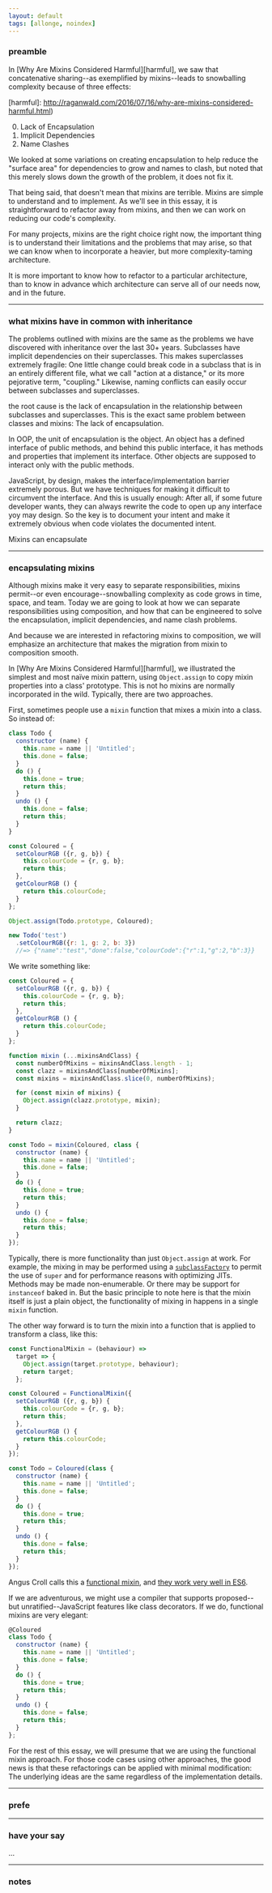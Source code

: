 ```yaml
---
layout: default
tags: [allonge, noindex]
---
```


### preamble

In [Why Are Mixins Considered Harmful][harmful], we saw that concatenative sharing--as exemplified by mixins--leads to snowballing complexity because of three effects:

[harmful]: http://raganwald.com/2016/07/16/why-are-mixins-considered-harmful.html)

0. Lack of Encapsulation
0. Implicit Dependencies
0. Name Clashes

We looked at some variations on creating encapsulation to help reduce the "surface area" for dependencies to grow and names to clash, but noted that this merely slows down the growth of the problem, it does not fix it.

That being said, that doesn't mean that mixins are terrible. Mixins are simple to understand and to implement. As we'll see in this essay, it is straightforward to refactor away from mixins, and then we can work on reducing our code's complexity.

For many projects, mixins are the right choice right now, the important thing is to understand their limitations and the problems that may arise, so that we can know when to incorporate a heavier, but more complexity-taming architecture.

It is more important to know how to refactor to a particular architecture, than to know in advance which architecture can serve all of our needs now, and in the future.

---

### what mixins have in common with inheritance

The problems outlined with mixins are the same as the problems we have discovered with inheritance over the last 30+ years. Subclasses have implicit dependencies on their superclasses. This makes superclasses extremely fragile: One little change could break code in a subclass that is in an entirely different file, what we call "action at a distance," or its more pejorative term, "coupling." Likewise, naming conflicts can easily occur between subclasses and superclasses.

the root cause is the lack of encapsulation in the relationship between subclasses and superclasses. This is the exact same problem between classes and mixins: The lack of encapsulation.

In OOP, the unit of encapsulation is the object. An object has a defined interface of public methods, and behind this public interface, it has methods and properties that implement its interface. Other objects are supposed to interact only with the public methods.

JavaScript, by design, makes the interface/implementation barrier extremely porous. But we have techniques for making it difficult to circumvent the interface. And this is usually enough: After all, if some future developer wants, they can always rewrite the code to open up any interface yoy may design. So the key is to document your intent and make it extremely obvious when code violates the documented intent.

Mixins can encapsulate

---

### encapsulating mixins

Although mixins make it very easy to separate responsibilities, mixins permit--or even encourage--snowballing complexity as code grows in time, space, and team. Today we are going to look at how we can separate responsibilities using composition, and how that can be engineered to solve the encapsulation, implicit dependencies, and name clash problems.

And because we are interested in refactoring mixins to composition, we will emphasize an architecture that makes the migration from mixin to composition smooth.

In [Why Are Mixins Considered Harmful][harmful], we illustrated the simplest and most naïve mixin pattern, using `Object.assign` to copy mixin properties into a class' prototype. This is not ho mixins are normally incorporated in the wild. Typically, there are two approaches.

First, sometimes people use a `mixin` function that mixes a mixin into a class. So instead of:

```javascript
class Todo {
  constructor (name) {
    this.name = name || 'Untitled';
    this.done = false;
  }
  do () {
    this.done = true;
    return this;
  }
  undo () {
    this.done = false;
    return this;
  }
}

const Coloured = {
  setColourRGB ({r, g, b}) {
    this.colourCode = {r, g, b};
    return this;
  },
  getColourRGB () {
    return this.colourCode;
  }
};

Object.assign(Todo.prototype, Coloured);

new Todo('test')
  .setColourRGB({r: 1, g: 2, b: 3})
  //=> {"name":"test","done":false,"colourCode":{"r":1,"g":2,"b":3}}
```

We write something like:

```javascript
const Coloured = {
  setColourRGB ({r, g, b}) {
    this.colourCode = {r, g, b};
    return this;
  },
  getColourRGB () {
    return this.colourCode;
  }
};

function mixin (...mixinsAndClass) {
  const numberOfMixins = mixinsAndClass.length - 1;
  const clazz = mixinsAndClass[numberOfMixins];
  const mixins = mixinsAndClass.slice(0, numberOfMixins);

  for (const mixin of mixins) {
    Object.assign(clazz.prototype, mixin);
  }

  return clazz;
}

const Todo = mixin(Coloured, class {
  constructor (name) {
    this.name = name || 'Untitled';
    this.done = false;
  }
  do () {
    this.done = true;
    return this;
  }
  undo () {
    this.done = false;
    return this;
  }
});
```

Typically, there is more functionality than just `Object.assign` at work. For example, the mixing in may be performed using a [`subclassFactory`][subclassFactory] to permit the use of `super` and for performance reasons with optimizing JITs. Methods may be made non-enumerable. Or there may be support for `instanceof` baked in. But the basic principle to note here is that the mixin itself is just a plain object, the functionality of mixing in happens in a single `mixin` function.

[subclassFactory]: http://raganwald.com/2015/12/28/mixins-subclass-factories-and-method-advice.html

The other way forward is to turn the mixin into a function that is applied to transform a class, like this:

```javascript
const FunctionalMixin = (behaviour) =>
  target => {
    Object.assign(target.prototype, behaviour);
    return target;
  };

const Coloured = FunctionalMixin({
  setColourRGB ({r, g, b}) {
    this.colourCode = {r, g, b};
    return this;
  },
  getColourRGB () {
    return this.colourCode;
  }
});

const Todo = Coloured(class {
  constructor (name) {
    this.name = name || 'Untitled';
    this.done = false;
  }
  do () {
    this.done = true;
    return this;
  }
  undo () {
    this.done = false;
    return this;
  }
});
```

Angus Croll calls this a [functional mixin][croll], and [they work very well in ES6][fmes6].

[fmes6]: http://raganwald.com/2015/06/17/functional-mixins.html "Functional Mixins in ECMAScript 2015"

[croll]: https://javascriptweblog.wordpress.com/2011/05/31/a-fresh-look-at-javascript-mixins/

If we are adventurous, we might use a compiler that supports proposed--but unratified--JavaScript features like class decorators. If we do, functional mixins are very elegant:

```javascript
@Coloured
class Todo {
  constructor (name) {
    this.name = name || 'Untitled';
    this.done = false;
  }
  do () {
    this.done = true;
    return this;
  }
  undo () {
    this.done = false;
    return this;
  }
};
```

For the rest of this essay, we will presume that we are using the functional mixin approach. For those code cases using other approaches, the good news is that these refactorings can be applied with minimal modification: The underlying ideas are the same regardless of the implementation details.

---

### prefe

---

### have your say

...

---

### notes
